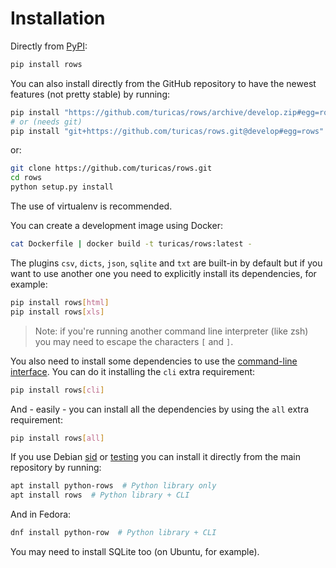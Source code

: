 # Installation

Directly from [PyPI][pypi-rows]:

```bash
pip install rows
```

You can also install directly from the GitHub repository to have the newest
features (not pretty stable) by running:

```bash
pip install "https://github.com/turicas/rows/archive/develop.zip#egg=rows"
# or (needs git)
pip install "git+https://github.com/turicas/rows.git@develop#egg=rows"
```

or:

```bash
git clone https://github.com/turicas/rows.git
cd rows
python setup.py install
```

The use of virtualenv is recommended.

You can create a development image using Docker:

```bash
cat Dockerfile | docker build -t turicas/rows:latest -
```

The plugins `csv`, `dicts`, `json`, `sqlite` and `txt` are built-in by
default but if you want to use another one you need to explicitly install its
dependencies, for example:

```bash
pip install rows[html]
pip install rows[xls]
```

> Note: if you're running another command line interpreter (like zsh) you may
> need to escape the characters `[` and `]`.

You also need to install some dependencies to use the [command-line
interface][rows-cli]. You can do it installing the `cli` extra requirement:

```bash
pip install rows[cli]
```

And - easily - you can install all the dependencies by using the `all` extra
requirement:

```bash
pip install rows[all]
```

If you use Debian [sid][debian-sid] or [testing][debian-testing] you can
install it directly from the main repository by running:

```bash
apt install python-rows  # Python library only
apt install rows  # Python library + CLI
```

And in Fedora:

```bash
dnf install python-row  # Python library + CLI
```

You may need to install SQLite too (on Ubuntu, for example).


[debian-sid]: https://www.debian.org/releases/sid/
[debian-testing]: https://www.debian.org/releases/testing/
[pypi-rows]: https://pypi.org/project/rows/
[rows-cli]: cli.md
